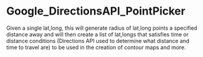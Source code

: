 # Google_DirectionsAPI_PointPicker
Given a single lat,long, this will generate radius of lat,long points a specified distance away and will then create a list of lat,longs that satisfies time or distance conditions (Directions API used to determine what distance and time to travel are) to be used in the creation of contour maps and more.
